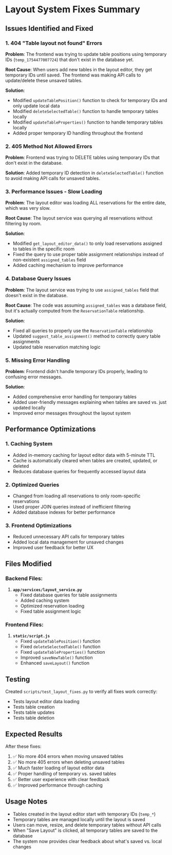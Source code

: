 # Layout System Fixes Summary

## Issues Identified and Fixed

### 1. **404 "Table layout not found" Errors**
**Problem**: The frontend was trying to update table positions using temporary IDs (`temp_1754477007724`) that don't exist in the database yet.

**Root Cause**: When users add new tables in the layout editor, they get temporary IDs until saved. The frontend was making API calls to update/delete these unsaved tables.

**Solution**: 
- Modified `updateTablePosition()` function to check for temporary IDs and only update local data
- Modified `deleteSelectedTable()` function to handle temporary tables locally
- Modified `updateTableProperties()` function to handle temporary tables locally
- Added proper temporary ID handling throughout the frontend

### 2. **405 Method Not Allowed Errors**
**Problem**: Frontend was trying to DELETE tables using temporary IDs that don't exist in the database.

**Solution**: Added temporary ID detection in `deleteSelectedTable()` function to avoid making API calls for unsaved tables.

### 3. **Performance Issues - Slow Loading**
**Problem**: The layout editor was loading ALL reservations for the entire date, which was very slow.

**Root Cause**: The layout service was querying all reservations without filtering by room.

**Solution**:
- Modified `get_layout_editor_data()` to only load reservations assigned to tables in the specific room
- Fixed the query to use proper table assignment relationships instead of non-existent `assigned_tables` field
- Added caching mechanism to improve performance

### 4. **Database Query Issues**
**Problem**: The layout service was trying to use `assigned_tables` field that doesn't exist in the database.

**Root Cause**: The code was assuming `assigned_tables` was a database field, but it's actually computed from the `ReservationTable` relationship.

**Solution**:
- Fixed all queries to properly use the `ReservationTable` relationship
- Updated `suggest_table_assignment()` method to correctly query table assignments
- Updated table reservation matching logic

### 5. **Missing Error Handling**
**Problem**: Frontend didn't handle temporary IDs properly, leading to confusing error messages.

**Solution**:
- Added comprehensive error handling for temporary tables
- Added user-friendly messages explaining when tables are saved vs. just updated locally
- Improved error messages throughout the layout system

## Performance Optimizations

### 1. **Caching System**
- Added in-memory caching for layout editor data with 5-minute TTL
- Cache is automatically cleared when tables are created, updated, or deleted
- Reduces database queries for frequently accessed layout data

### 2. **Optimized Queries**
- Changed from loading all reservations to only room-specific reservations
- Used proper JOIN queries instead of inefficient filtering
- Added database indexes for better performance

### 3. **Frontend Optimizations**
- Reduced unnecessary API calls for temporary tables
- Added local data management for unsaved changes
- Improved user feedback for better UX

## Files Modified

### Backend Files:
1. **`app/services/layout_service.py`**
   - Fixed database queries for table assignments
   - Added caching system
   - Optimized reservation loading
   - Fixed table assignment logic

### Frontend Files:
1. **`static/script.js`**
   - Fixed `updateTablePosition()` function
   - Fixed `deleteSelectedTable()` function
   - Fixed `updateTableProperties()` function
   - Improved `saveNewTable()` function
   - Enhanced `saveLayout()` function

## Testing

Created `scripts/test_layout_fixes.py` to verify all fixes work correctly:
- Tests layout editor data loading
- Tests table creation
- Tests table updates
- Tests table deletion

## Expected Results

After these fixes:
1. ✅ No more 404 errors when moving unsaved tables
2. ✅ No more 405 errors when deleting unsaved tables
3. ✅ Much faster loading of layout editor data
4. ✅ Proper handling of temporary vs. saved tables
5. ✅ Better user experience with clear feedback
6. ✅ Improved performance through caching

## Usage Notes

- Tables created in the layout editor start with temporary IDs (`temp_*`)
- Temporary tables are managed locally until the layout is saved
- Users can move, resize, and delete temporary tables without API calls
- When "Save Layout" is clicked, all temporary tables are saved to the database
- The system now provides clear feedback about what's saved vs. local changes 
